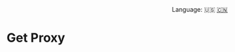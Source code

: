 <div align="right">
  Language:
  🇺🇸
  <a title="Chinese" href="/README_EN.md">🇨🇳</a>
</div>

# Get Proxy

